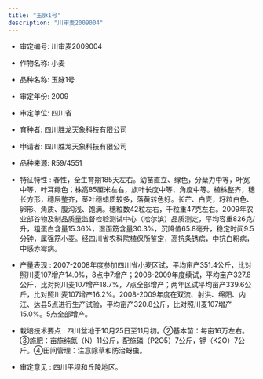 ```yaml
---
title: "玉脉1号"
description: "川审麦2009004"
---
```

* 审定编号:  川审麦2009004

*  作物名称:  小麦

*  品种名称:  玉脉1号

*  审定年份:  2009

*  审定单位:  四川省

* 育种者:  四川胜龙天象科技有限公司

*  申请者:  四川胜龙天象科技有限公司

*  品种来源:  R59/4551

*  特征特性 : 
春性，全生育期185天左右。幼苗直立、绿色，分蘖力中等，叶宽中等，叶耳绿色；株高85厘米左右，旗叶长度中等、角度中等。植株整齐，穗长方形，穗层整齐，茎叶穗蜡质较多，落黄转色好。长芒、白壳，籽粒白色、卵形、角质、腹沟浅、饱满。穗粒数42粒左右，千粒重47克左右。2009年农业部谷物及制品质量监督检验测试中心（哈尔滨）品质测定，平均容重826克/升，粗蛋白含量15.36%，湿面筋含量30.3%，沉降值65.8毫升，稳定时间9.5分钟，属强筋小麦。经四川省农科院植保所鉴定，高抗条锈病，中抗白粉病，中感赤霉病。
 
*  产量表现 : 
2007-2008年度参加四川省小麦区试，平均亩产351.4公斤，比对照川麦107增产14.0%，8点中7增产；2008-2009年度续试，平均亩产327.8公斤，比对照川麦107增产18.7%，7点全部增产；两年区试平均亩产339.6公斤，比对照川麦107增产16.2%。2008-2009年度在双流、射洪、绵阳、内江、达县5点进行生产试验，平均亩产320.8公斤，比对照川麦107增产15.0%。5点全部增产。

*  栽培技术要点 : 
四川盆地于10月25日至11月初。②基本苗：每亩16万左右。③施肥：亩施纯氮（N）11公斤，配施磷（P2O5）7公斤，钾（K2O）7公斤。④田间管理：注意除草和防治蚜虫。

*  审定意见 : 
四川平坝和丘陵地区。
